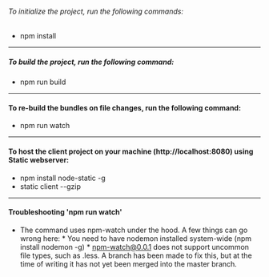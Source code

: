 ###### To initialize the project, run the following commands:
* npm install

* * *

##### To build the project, run the following command:
* npm run build

* * *

#### To re-build the bundles on file changes, run the following command:
* npm run watch

* * *

#### To host the client project on your machine (http://localhost:8080) using Static webserver:
* npm install node-static -g
* static client --gzip

* * *

#### Troubleshooting 'npm run watch'
* The command uses npm-watch under the hood. A few things can go wrong here:
        * You need to have nodemon installed system-wide (npm install nodemon -g)
        * npm-watch@0.0.1 does not support uncommon file types, such as .less. A branch has been made to fix this, but at the time of writing it has not yet been merged into the master branch.
